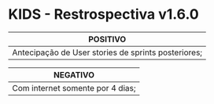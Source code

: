 # KIDS - Restrospectiva v1.6.0

|POSITIVO|
|-------------------------------------------------------------------------------------
|Antecipação de User stories de sprints posteriores;

|NEGATIVO|
|-------------------------------------------------------------------------------------
|Com internet somente por 4 dias;